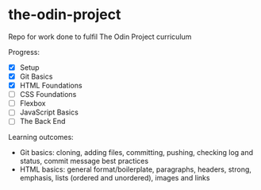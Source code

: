 # the-odin-project
Repo for work done to fulfil The Odin Project curriculum

Progress:
- [x] Setup
- [x] Git Basics
- [x] HTML Foundations
- [ ] CSS Foundations
- [ ] Flexbox
- [ ] JavaScript Basics
- [ ] The Back End

Learning outcomes:
- Git basics: cloning, adding files, committing, pushing, checking log and status, commit message best practices
- HTML basics: general format/boilerplate, paragraphs, headers, strong, emphasis, lists (ordered and unordered), images and links